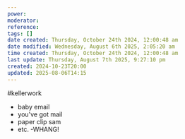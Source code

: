 ```yaml
---
power: 
moderator: 
reference: 
tags: []
date created: Thursday, October 24th 2024, 12:00:48 am
date modified: Wednesday, August 6th 2025, 2:05:20 am
time created: Thursday, October 24th 2024, 12:00:48 am
last update: Thursday, August 7th 2025, 9:27:10 pm
created: 2024-10-23T20:00
updated: 2025-08-06T14:15
---
```

#kellerwork 
- baby email
- you've got mail
- paper clip sam
- etc.
-WHANG!